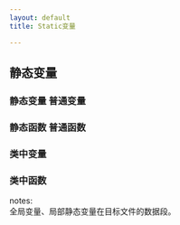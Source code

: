 ```yaml
---
layout: default
title: Static变量

---
```

## 静态变量
### 静态变量 普通变量
### 静态函数 普通函数
### 类中变量
### 类中函数

notes:   
全局变量、局部静态变量在目标文件的数据段。  
